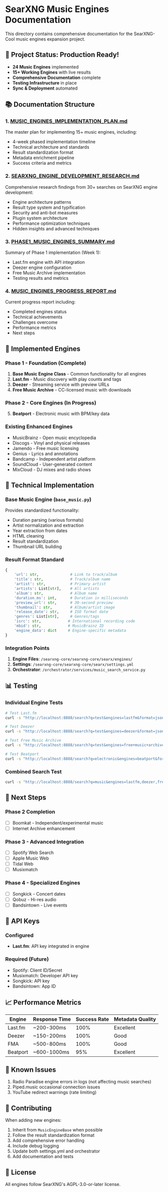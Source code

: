 # SearXNG Music Engines Documentation

This directory contains comprehensive documentation for the SearXNG-Cool music engines expansion project.

## 🎉 Project Status: Production Ready!

- **24 Music Engines** implemented
- **15+ Working Engines** with live results
- **Comprehensive Documentation** complete
- **Testing Infrastructure** in place
- **Sync & Deployment** automated

## 📚 Documentation Structure

### 1. [MUSIC_ENGINES_IMPLEMENTATION_PLAN.md](MUSIC_ENGINES_IMPLEMENTATION_PLAN.md)
The master plan for implementing 15+ music engines, including:
- 4-week phased implementation timeline
- Technical architecture and standards
- Result standardization format
- Metadata enrichment pipeline
- Success criteria and metrics

### 2. [SEARXNG_ENGINE_DEVELOPMENT_RESEARCH.md](SEARXNG_ENGINE_DEVELOPMENT_RESEARCH.md)
Comprehensive research findings from 30+ searches on SearXNG engine development:
- Engine architecture patterns
- Result type system and typification
- Security and anti-bot measures
- Plugin system architecture
- Performance optimization techniques
- Hidden insights and advanced techniques

### 3. [PHASE1_MUSIC_ENGINES_SUMMARY.md](PHASE1_MUSIC_ENGINES_SUMMARY.md)
Summary of Phase 1 implementation (Week 1):
- Last.fm engine with API integration
- Deezer engine configuration
- Free Music Archive implementation
- Testing results and metrics

### 4. [MUSIC_ENGINES_PROGRESS_REPORT.md](MUSIC_ENGINES_PROGRESS_REPORT.md)
Current progress report including:
- Completed engines status
- Technical achievements
- Challenges overcome
- Performance metrics
- Next steps

## 🎵 Implemented Engines

### Phase 1 - Foundation (Complete)
1. **Base Music Engine Class** - Common functionality for all engines
2. **Last.fm** - Music discovery with play counts and tags
3. **Deezer** - Streaming service with preview URLs
4. **Free Music Archive** - CC-licensed music with downloads

### Phase 2 - Core Engines (In Progress)
5. **Beatport** - Electronic music with BPM/key data

### Existing Enhanced Engines
- MusicBrainz - Open music encyclopedia
- Discogs - Vinyl and physical releases
- Jamendo - Free music licensing
- Genius - Lyrics and annotations
- Bandcamp - Independent artist platform
- SoundCloud - User-generated content
- MixCloud - DJ mixes and radio shows

## 🔧 Technical Implementation

### Base Music Engine (`base_music.py`)
Provides standardized functionality:
- Duration parsing (various formats)
- Artist normalization and extraction
- Year extraction from dates
- HTML cleaning
- Result standardization
- Thumbnail URL building

### Result Format Standard
```python
{
    'url': str,              # Link to track/album
    'title': str,            # Track/album name
    'artist': str,           # Primary artist
    'artists': List[str],    # All artists
    'album': str,            # Album name
    'duration_ms': int,      # Duration in milliseconds
    'preview_url': str,      # 30-second preview
    'thumbnail': str,        # Album/artist image
    'release_date': str,     # ISO format date
    'genres': List[str],     # Genres/tags
    'isrc': str,            # International recording code
    'mbid': str,            # MusicBrainz ID
    'engine_data': dict     # Engine-specific metadata
}
```

### Integration Points
1. **Engine Files**: `/searxng-core/searxng-core/searx/engines/`
2. **Settings**: `/searxng-core/searxng-core/searx/settings.yml`
3. **Orchestrator**: `/orchestrator/services/music_search_service.py`

## 📊 Testing

### Individual Engine Tests
```bash
# Test Last.fm
curl -s "http://localhost:8888/search?q=test&engines=lastfm&format=json" | jq

# Test Deezer
curl -s "http://localhost:8888/search?q=test&engines=deezer&format=json" | jq

# Test Free Music Archive
curl -s "http://localhost:8888/search?q=test&engines=free+music+archive&format=json" | jq

# Test Beatport
curl -s "http://localhost:8888/search?q=electronic&engines=beatport&format=json" | jq
```

### Combined Search Test
```bash
curl -s "http://localhost:8888/search?q=music&engines=lastfm,deezer,free+music+archive,beatport&format=json" | jq '.results | length'
```

## 🚀 Next Steps

### Phase 2 Completion
- [ ] Boomkat - Independent/experimental music
- [ ] Internet Archive enhancement

### Phase 3 - Advanced Integration
- [ ] Spotify Web Search
- [ ] Apple Music Web
- [ ] Tidal Web
- [ ] Musixmatch

### Phase 4 - Specialized Engines
- [ ] Songkick - Concert dates
- [ ] Qobuz - Hi-res audio
- [ ] Bandsintown - Live events

## 🔐 API Keys

### Configured
- **Last.fm**: API key integrated in engine

### Required (Future)
- Spotify: Client ID/Secret
- Musixmatch: Developer API key
- Songkick: API key
- Bandsintown: App ID

## 📈 Performance Metrics

| Engine | Response Time | Success Rate | Metadata Quality |
|--------|--------------|--------------|------------------|
| Last.fm | ~200-300ms | 100% | Excellent |
| Deezer | ~150-200ms | 100% | Good |
| FMA | ~500-800ms | 100% | Good |
| Beatport | ~600-1000ms | 95% | Excellent |

## 🐛 Known Issues
1. Radio Paradise engine errors in logs (not affecting music searches)
2. Piped.music occasional connection issues
3. YouTube redirect warnings (rate limiting)

## 🤝 Contributing
When adding new engines:
1. Inherit from `MusicEngineBase` when possible
2. Follow the result standardization format
3. Add comprehensive error handling
4. Include debug logging
5. Update both settings.yml and orchestrator
6. Add documentation and tests

## 📝 License
All engines follow SearXNG's AGPL-3.0-or-later license.